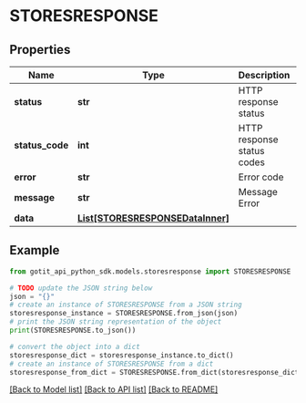 # STORESRESPONSE


## Properties

Name | Type | Description | Notes
------------ | ------------- | ------------- | -------------
**status** | **str** | HTTP response status | [optional] 
**status_code** | **int** | HTTP response status codes | [optional] 
**error** | **str** | Error code | [optional] 
**message** | **str** | Message Error | [optional] 
**data** | [**List[STORESRESPONSEDataInner]**](STORESRESPONSEDataInner.md) |  | [optional] 

## Example

```python
from gotit_api_python_sdk.models.storesresponse import STORESRESPONSE

# TODO update the JSON string below
json = "{}"
# create an instance of STORESRESPONSE from a JSON string
storesresponse_instance = STORESRESPONSE.from_json(json)
# print the JSON string representation of the object
print(STORESRESPONSE.to_json())

# convert the object into a dict
storesresponse_dict = storesresponse_instance.to_dict()
# create an instance of STORESRESPONSE from a dict
storesresponse_from_dict = STORESRESPONSE.from_dict(storesresponse_dict)
```
[[Back to Model list]](../README.md#documentation-for-models) [[Back to API list]](../README.md#documentation-for-api-endpoints) [[Back to README]](../README.md)


